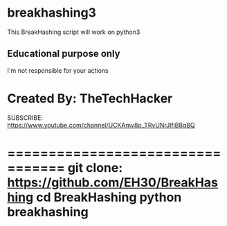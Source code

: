 # breakhashing3
This BreakHashing script will work on python3


Educational purpose only             
--------------------------------------------
I'm not responsible for your actions 




Created By: TheTechHacker
================================
SUBSCRIBE: https://www.youtube.com/channel/UCKAmv8p_TRvUNrJlfiB8qBQ

=================================
git clone: https://github.com/EH30/BreakHashing
cd BreakHashing
python breakhashing
=================================
